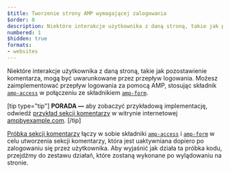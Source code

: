 ```yaml
---
$title: Tworzenie strony AMP wymagającej zalogowania
$order: 0
description: Niektóre interakcje użytkownika z daną stroną, takie jak pozostawienie komentarza, mogą być uwarunkowane przez przepływ logowania. Możesz zaimplementować przepływ logowania...
numbered: 1
$hidden: true
formats:
- websites
---
```


Niektóre interakcje użytkownika z daną stroną, takie jak pozostawienie komentarza, mogą być uwarunkowane przez przepływ logowania. Możesz zaimplementować przepływ logowania za pomocą AMP, stosując składnik [`amp-access`](../../../../documentation/components/reference/amp-access.md) w połączeniu ze składnikiem [`amp-form`](../../../../documentation/components/reference/amp-form.md).

[tip type="tip"] **PORADA —** aby zobaczyć przykładową implementację, odwiedź [przykład sekcji komentarzy](../../../../documentation/examples/documentation/Comment_Section.html) w witrynie internetowej [ampbyexample.com](../../../../documentation/examples/index.html). [/tip]

[Próbka sekcji komentarzy](../../../../documentation/examples/documentation/Comment_Section.html) łączy w sobie składniki [`amp-access`](../../../../documentation/components/reference/amp-access.md) i [`amp-form`](../../../../documentation/components/reference/amp-form.md) w celu utworzenia sekcji komentarzy, która jest uaktywniana dopiero po zalogowaniu się przez użytkownika. Aby wyjaśnić jak działa ta próbka kodu, przejdźmy do zestawu działań, które zostaną wykonane po wylądowaniu na stronie.
